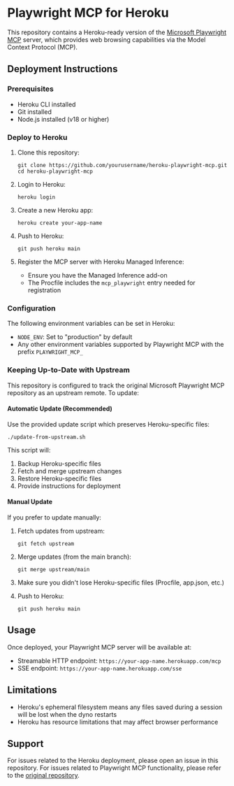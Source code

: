 # Playwright MCP for Heroku

This repository contains a Heroku-ready version of the [Microsoft Playwright MCP](https://github.com/microsoft/playwright-mcp) server, which provides web browsing capabilities via the Model Context Protocol (MCP).

## Deployment Instructions

### Prerequisites

- Heroku CLI installed
- Git installed
- Node.js installed (v18 or higher)

### Deploy to Heroku

1. Clone this repository:
   ```
   git clone https://github.com/yourusername/heroku-playwright-mcp.git
   cd heroku-playwright-mcp
   ```

2. Login to Heroku:
   ```
   heroku login
   ```

3. Create a new Heroku app:
   ```
   heroku create your-app-name
   ```

4. Push to Heroku:
   ```
   git push heroku main
   ```

5. Register the MCP server with Heroku Managed Inference:
   - Ensure you have the Managed Inference add-on
   - The Procfile includes the `mcp_playwright` entry needed for registration

### Configuration

The following environment variables can be set in Heroku:

- `NODE_ENV`: Set to "production" by default
- Any other environment variables supported by Playwright MCP with the prefix `PLAYWRIGHT_MCP_`

### Keeping Up-to-Date with Upstream

This repository is configured to track the original Microsoft Playwright MCP repository as an upstream remote. To update:

#### Automatic Update (Recommended)

Use the provided update script which preserves Heroku-specific files:

```
./update-from-upstream.sh
```

This script will:
1. Backup Heroku-specific files
2. Fetch and merge upstream changes
3. Restore Heroku-specific files
4. Provide instructions for deployment

#### Manual Update

If you prefer to update manually:

1. Fetch updates from upstream:
   ```
   git fetch upstream
   ```

2. Merge updates (from the main branch):
   ```
   git merge upstream/main
   ```

3. Make sure you didn't lose Heroku-specific files (Procfile, app.json, etc.)

4. Push to Heroku:
   ```
   git push heroku main
   ```

## Usage

Once deployed, your Playwright MCP server will be available at:

- Streamable HTTP endpoint: `https://your-app-name.herokuapp.com/mcp`
- SSE endpoint: `https://your-app-name.herokuapp.com/sse`

## Limitations

- Heroku's ephemeral filesystem means any files saved during a session will be lost when the dyno restarts
- Heroku has resource limitations that may affect browser performance

## Support

For issues related to the Heroku deployment, please open an issue in this repository.
For issues related to Playwright MCP functionality, please refer to the [original repository](https://github.com/microsoft/playwright-mcp).